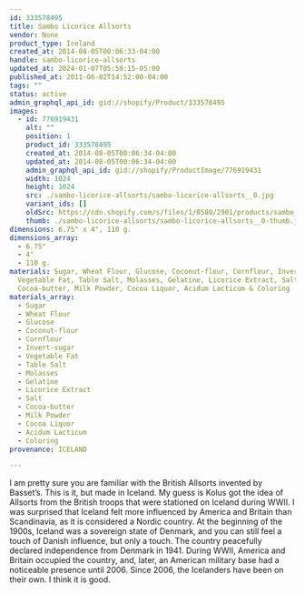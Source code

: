 ```yaml
---
id: 333578495
title: Sambo Licorice Allsorts
vendor: None
product_type: Iceland
created_at: 2014-08-05T00:06:33-04:00
handle: sambo-licorice-allsorts
updated_at: 2024-01-07T05:59:15-05:00
published_at: 2011-06-02T14:52:00-04:00
tags: ""
status: active
admin_graphql_api_id: gid://shopify/Product/333578495
images:
  - id: 776919431
    alt: ""
    position: 1
    product_id: 333578495
    created_at: 2014-08-05T00:06:34-04:00
    updated_at: 2014-08-05T00:06:34-04:00
    admin_graphql_api_id: gid://shopify/ProductImage/776919431
    width: 1024
    height: 1024
    src: ./sambo-licorice-allsorts/sambo-licorice-allsorts__0.jpg
    variant_ids: []
    oldSrc: https://cdn.shopify.com/s/files/1/0589/2901/products/sambo_lakkriskonfekt.jpeg?v=1407211594
    thumb: ./sambo-licorice-allsorts/sambo-licorice-allsorts__0-thumb.jpg
dimensions: 6.75" x 4", 110 g.
dimensions_array:
  - 6.75"
  - 4"
  - 110 g.
materials: Sugar, Wheat Flour, Glucose, Coconut-flour, Cornflour, Invert-sugar,
  Vegetable Fat, Table Salt, Molasses, Gelatine, Licorice Extract, Salt,
  Cocoa-butter, Milk Powder, Cocoa Liquor, Acidum Lacticum & Coloring
materials_array:
  - Sugar
  - Wheat Flour
  - Glucose
  - Coconut-flour
  - Cornflour
  - Invert-sugar
  - Vegetable Fat
  - Table Salt
  - Molasses
  - Gelatine
  - Licorice Extract
  - Salt
  - Cocoa-butter
  - Milk Powder
  - Cocoa Liquor
  - Acidum Lacticum
  - Coloring
provenance: ICELAND

---
```


I am pretty sure you are familiar with the British Allsorts invented by Basset’s. This is it, but made in Iceland. My guess is Kolus got the idea of Allsorts from the British troops that were stationed on Iceland during WWII. I was surprised that Iceland felt more influenced by America and Britain than Scandinavia, as it is considered a Nordic country. At the beginning of the 1900s, Iceland was a sovereign state of Denmark, and you can still feel a touch of Danish influence, but only a touch. The country peacefully declared independence from Denmark in 1941. During WWII, America and Britain occupied the country, and, later, an American military base had a noticeable presence until 2006. Since 2006, the Icelanders have been on their own. I think it is good.